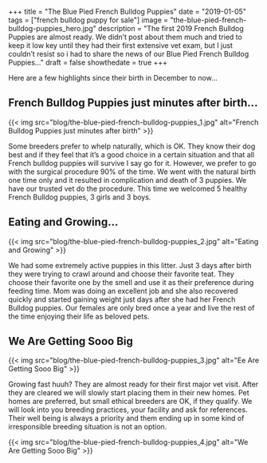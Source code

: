 +++
 title = "The Blue Pied French Bulldog Puppies"
 date = "2019-01-05"
 tags = ["french bulldog puppy for sale"]
 image = "the-blue-pied-french-bulldog-puppies_hero.jpg"
 description = "The first 2019 French Bulldog Puppies are almost ready. We didn’t post about them much and tried to keep it low key until they had their first extensive vet exam, but I just couldn’t resist so i had to share the news of our Blue Pied French Bulldog Puppies..."
 draft = false
 showthedate = true
+++

Here are a few highlights since their birth in December to now...

## French Bulldog Puppies just minutes after birth...
{{< img src="blog/the-blue-pied-french-bulldog-puppies_1.jpg" alt="French Bulldog Puppies just minutes after birth" >}}

Some breeders prefer to whelp naturally, which is OK. They know their dog best and if they feel that it’s a good choice in a certain situation and that all French bulldog puppies will survive I say go for it. However, we prefer to go with the surgical procedure 90% of the time. We went with the natural birth one time only and it resulted in complication and death of 3 puppies. We have our trusted vet do the procedure. This time we welcomed 5 healthy French Bulldog puppies, 3 girls and 3 boys.

## Eating and Growing...
{{< img src="blog/the-blue-pied-french-bulldog-puppies_2.jpg" alt="Eating and Growing" >}}

We had some extremely active puppies in this litter. Just 3 days after birth they were trying to crawl around and choose their favorite teat. They choose their favorite one by the smell and use it as their preference during feeding time. Mom was doing an excellent job and she also recovered quickly and started gaining weight just days after she had her French Bulldog puppies. Our females are only bred once a year and live the rest of the time enjoying their life as beloved pets.

## We Are Getting Sooo Big
{{< img src="blog/the-blue-pied-french-bulldog-puppies_3.jpg" alt="Ee Are Getting Sooo Big" >}}

Growing fast huuh? They are almost ready for their first major vet visit. After they are cleared we will slowly start placing them in their new homes. Pet homes are preferred, but small ethical breeders are OK, if they qualify. We will look into you breeding practices, your facility and ask for references. Their well being is always a priority and them ending up in some kind of irresponsible breeding situation is not an option.

{{< img src="blog/the-blue-pied-french-bulldog-puppies_4.jpg" alt="We Are Getting Sooo Big" >}}